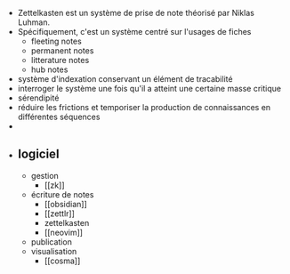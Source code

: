 - Zettelkasten est un système de prise de note théorisé par Niklas Luhman.
- Spécifiquement, c'est un système centré sur l'usages de fiches
	- fleeting notes
	- permanent notes
	- litterature notes
	- hub notes
- système d'indexation conservant un élément de tracabilité
- interroger le système une fois qu'il a atteint une certaine masse critique
- sérendipité
- réduire les frictions et temporiser la production de connaissances en différentes séquences
-
- ## logiciel
	- gestion
		- [[zk]]
	- écriture de notes
		- [[obsidian]]
		- [[zettlr]]
		- zettelkasten
		- [[neovim]]
	- publication
	- visualisation
		- [[cosma]]
